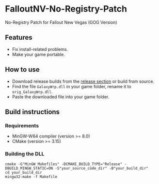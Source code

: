 # FalloutNV-No-Registry-Patch
No-Registry Patch for Fallout New Vegas (GOG Version)


[release_link]: https://github.com/TAN-Gaming/FalloutNV-No-Registry-Patch/releases

## Features
- Fix install-related problems.
- Make your game portable.

## How to use
- Download release builds from the [release section][release_link] or build from source.
- Find the file `GalaxyWrp.dll` in your game folder, rename it to `orig_GalaxyWrp.dll`.
- Paste the downloaded file into your game folder.

## Build instructions
### Requirements
- MinGW-W64 compiler (version >= 8.0)
- CMake (version >= 3.15)
### Building the DLL
```
cmake -G"MinGW Makefiles" -DCMAKE_BUILD_TYPE="Release" -DBUILD_MINGW_STATIC=ON -S"your_source_code_dir" -B"your_build_dir"
cd your_build_dir
mingw32-make -f Makefile
```
